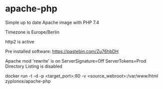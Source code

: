 # apache-php

Simple up to date Apache image with PHP 7.4

Timezone is Europe/Berlin

http2 is active

Pre installed software:
https://pastebin.com/Zu76hbDH

Apache mod 'rewrite' is on
ServerSignature=Off
ServerTokens=Prod
Directory Listing is disabled

docker run -t -d -p <target_port>:80 -v <source_webroot>:/var/www/html zyplonox/apache-php
